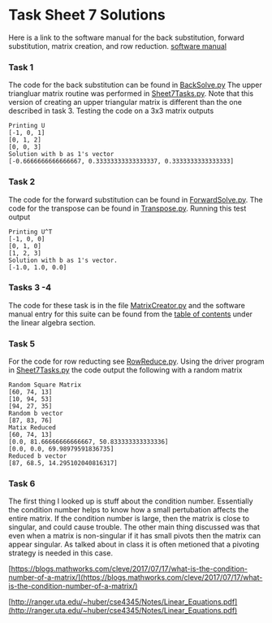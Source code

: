 # Task Sheet 7 Solutions

Here is a link to the software manual for the back substitution, forward substitution, matrix creation, and row reduction. [software manual](../../Software_Manual/Table_Of_Contents.md)

### Task 1
The code for the back substitution can be found in [BackSolve.py](BackSolve.py) The upper triangluar matrix routine was performed in [Sheet7Tasks.py](Sheet7Tasks.py). Note that this version of creating an upper triangular matrix is different than the one described in task 3. Testing the code on a 3x3 matrix outputs

```
Printing U
[-1, 0, 1]
[0, 1, 2]
[0, 0, 3]
Solution with b as 1's vector
[-0.6666666666666667, 0.33333333333333337, 0.3333333333333333]
```

### Task 2
The code for the forward substitution can be found in [ForwardSolve.py](ForwardSolve.py). The code for the transpose can be found in [Transpose.py](Transpose.py). Running this test output

```
Printing U^T
[-1, 0, 0]
[0, 1, 0]
[1, 2, 3]
Solution with b as 1's vector.
[-1.0, 1.0, 0.0]
```


### Tasks 3 -4
The code for these task is in the file [MatrixCreator.py](MatrixCreator.py) and the software manual entry for this suite can be found from the [table of contents](../../SoftWare_Manual/Table_Of_Contents.md) under the linear algebra section.


### Task 5
For the code for row reducting see [RowReduce.py](RowReduce.py). Using the driver program in [Sheet7Tasks.py](Sheet7Tasks.py) the code output the following with a random matrix

```
Random Square Matrix
[60, 74, 13]
[10, 94, 53]
[94, 27, 35]
Random b vector
[87, 83, 76]
Matix Reduced
[60, 74, 13]
[0.0, 81.66666666666667, 50.833333333333336]
[0.0, 0.0, 69.98979591836735]
Reduced b vector
[87, 68.5, 14.295102040816317]
```
### Task 6
The first thing I looked up is stuff about the condition number. Essentially the condition number helps to know how a small pertubation affects the entire matrix. If the condition number is large, then the matrix is close to singular, and could cause trouble. The other main thing discussed was that even when a matrix is non-singular if it has small pivots then the matrix can appear singular. As talked about in class it is often metioned that a pivoting strategy is needed in this case.

[https://blogs.mathworks.com/cleve/2017/07/17/what-is-the-condition-number-of-a-matrix/](https://blogs.mathworks.com/cleve/2017/07/17/what-is-the-condition-number-of-a-matrix/)

[http://ranger.uta.edu/~huber/cse4345/Notes/Linear_Equations.pdf](http://ranger.uta.edu/~huber/cse4345/Notes/Linear_Equations.pdf)

